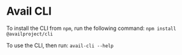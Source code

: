 # Avail CLI

To install the CLI from `npm`, run the following command:
`npm install @availproject/cli`

To use the CLI, then run:
`avail-cli --help`
